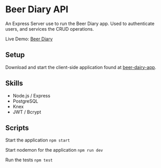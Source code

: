 # Beer Diary API

An Express Server use to run the Beer Diary app. Used to authenticate users, and services the CRUD operations. 

Live Demo: [Beer Diary](https://beer-diary-app.now.sh/)

## Setup

Download and start the client-side application found at [beer-dairy-app](https://github.com/alexnwalters/beer-diary-app).

## Skills

* Node.js / Express
* PostgreSQL
* Knex
* JWT / Bcrypt

## Scripts

Start the application `npm start`

Start nodemon for the application `npm run dev`

Run the tests `npm test`
